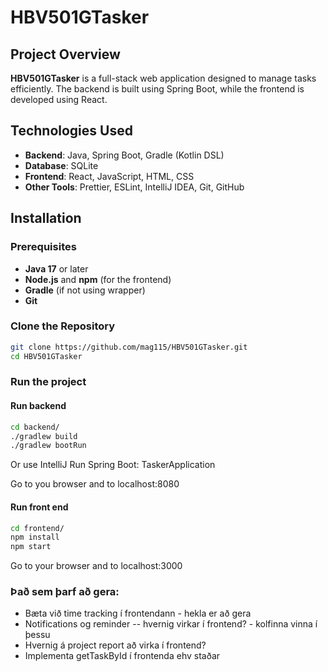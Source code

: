 # HBV501GTasker

## Project Overview

**HBV501GTasker** is a full-stack web application designed to manage tasks efficiently. The backend is built using Spring Boot, while the frontend is developed using React. 

## Technologies Used

- **Backend**: Java, Spring Boot, Gradle (Kotlin DSL)
- **Database**: SQLite
- **Frontend**: React, JavaScript, HTML, CSS
- **Other Tools**: Prettier, ESLint, IntelliJ IDEA, Git, GitHub

## Installation

### Prerequisites

- **Java 17** or later
- **Node.js** and **npm** (for the frontend)
- **Gradle** (if not using wrapper)
- **Git**

### Clone the Repository

```bash
git clone https://github.com/mag115/HBV501GTasker.git
cd HBV501GTasker
```

### Run the project
#### Run backend
```bash
cd backend/
./gradlew build
./gradlew bootRun
```
Or use IntelliJ Run Spring Boot: TaskerApplication

Go to you browser and to localhost:8080

#### Run front end
```bash
cd frontend/
npm install
npm start
```

Go to your browser and to localhost:3000

### Það sem þarf að gera:
* Bæta við time tracking í frontendann - hekla er að gera 
* Notifications og reminder -- hvernig virkar í frontend? - kolfinna vinna í þessu
* Hvernig á project report að virka í frontend?
* Implementa getTaskById í frontenda ehv staðar